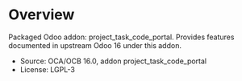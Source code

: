 # Overview

Packaged Odoo addon: project_task_code_portal. Provides features documented in upstream Odoo 16 under this addon.

- Source: OCA/OCB 16.0, addon project_task_code_portal
- License: LGPL-3
